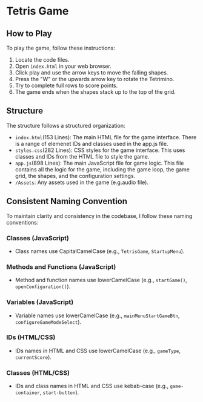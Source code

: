 # Tetris Game
## How to Play
To play the game, follow these instructions:

1. Locate the code files.
2. Open `index.html` in your web browser.
3. Click play and use the arrow keys to move the falling shapes.
4. Press the "W" or the upwards arrow key to rotate the Tetrimino.
5. Try to complete full rows to score points.
6. The game ends when the shapes stack up to the top of the grid. 

## Structure
The structure follows a structured organization:
- `index.html`(153 Lines): The main HTML file for the game interface. There is a range of elemenet IDs and classes used in the app.js file.
- `styles.css`(282 Lines): CSS styles for the game interface. This uses classes and IDs from the HTML file to style the game.
- `app.js`(898 Lines): The main JavaScript file for game logic. This file contains all the logic for the game, including the game loop, the game grid, the shapes, and the configuration settings.
- `/Assets`: Any assets used in the game (e.g.audio file).

## Consistent Naming Convention
To maintain clarity and consistency in the codebase, I follow these naming conventions:

### Classes (JavaScript)

- Class names use CapitalCamelCase (e.g., `TetrisGame`, `StartupMenu`).

### Methods and Functions (JavaScript)

- Method and function names use lowerCamelCase (e.g., `startGame()`, `openConfiguration()`).

### Variables (JavaScript)

- Variable names use lowerCamelCase (e.g., `mainMenuStartGameBtn`, `configureGameModeSelect`).

### IDs (HTML/CSS)

- IDs names in HTML and CSS use lowerCamelCase (e.g., `gameType`, `currentScore`).

### Classes (HTML/CSS)

- IDs and class names in HTML and CSS use kebab-case (e.g., `game-container`, `start-button`).